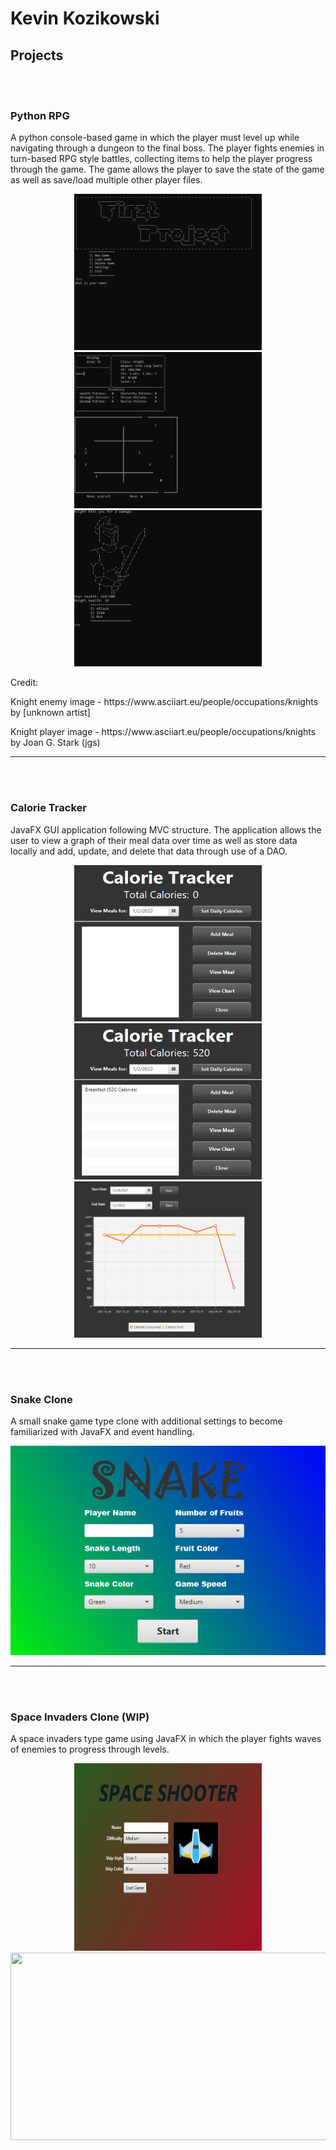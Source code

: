 # Kevin Kozikowski

## Projects
<br><br>


### Python RPG
A python console-based game in which the player must level up while navigating through a dungeon to the final boss. The player fights enemies in turn-based RPG style battles, collecting items to help the player progress through the game. The game allows the player to save the state of the game as well as save/load multiple other player files. 
<div align="center">
<img src="python_rpg_start.gif" width=300 height=250> <img src="python_rpg_battle.gif" width=300 height=250>  <img src="python_rpg_levelup.gif" width=300 height=250>
</div>
<p>Credit:</p>
  <p>Knight enemy image - https://www.asciiart.eu/people/occupations/knights by [unknown artist]</p>
  <p>Knight player image - https://www.asciiart.eu/people/occupations/knights by Joan G. Stark (jgs)</p>

<hr><br><br>

### Calorie Tracker
JavaFX GUI application following MVC structure. The application allows the user to view a graph of their meal data over time as well as store data locally and add, update, and delete that data through use of a DAO.
<div align="center">
<img src="calorie_tracker_add_meal.gif" width=300 height=250>  <img src="calorie_tracker_update_meal.gif" width=300 height=250>  <img src="calorie_tracker_chart.gif" width=300 height=250>
</div>

<hr><br><br>

### Snake Clone
A small snake game type clone with additional settings to become familiarized with JavaFX and event handling.
<div align="center">
<img src="snake_demo.gif">
</div>

<hr><br><br>

### Space Invaders Clone (WIP)
A space invaders type game using JavaFX in which the player fights waves of enemies to progress through levels. 

<div align="center">
<img src="space_shooter_intro.gif" width=300 height=300>  <img src="space_shooter_game_play.gif" width=535 height=300>
</div>

<br><br><br>
